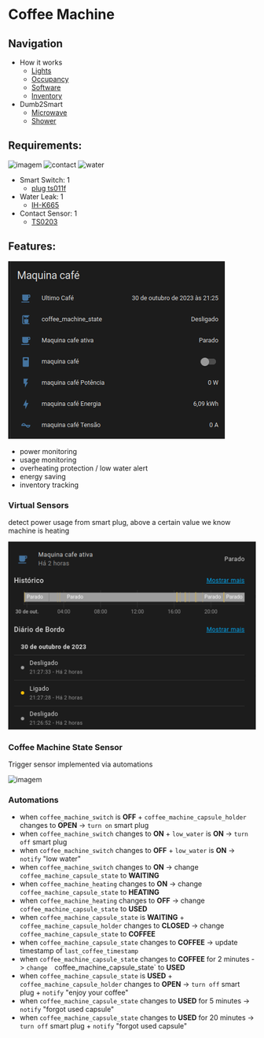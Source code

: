 # Coffee Machine

## Navigation

- How it works
  - [Lights](../how/lights.md)
  - [Occupancy](../how/occupancy.md)
  - [Software](../how/software.md)
  - [Inventory](../how/inventory.md)
- Dumb2Smart
  - [Microwave](./microwave.md)
  - [Shower](./bath.md)

## Requirements:

![imagem](https://www.zigbee2mqtt.io/images/devices/TS011F_plug_1.jpg)
![contact](https://www.zigbee2mqtt.io/images/devices/TS0203.jpg)
![water](https://www.zigbee2mqtt.io/images/devices/IH-K665.jpg)

- Smart Switch: 1
  - [plug ts011f](https://www.zigbee2mqtt.io/devices/TS011F_plug_1.html#tuya-ts011f_plug_1)
- Water Leak: 1
  - [IH-K665](https://www.zigbee2mqtt.io/devices/IH-K665.html#aubess-ih-k665)
- Contact Sensor: 1
  - [TS0203](https://www.zigbee2mqtt.io/devices/TS0203.html#tuya-ts0203)
  
## Features:

![img_1.png](img_1.png)

- power monitoring
- usage monitoring
- overheating protection / low water alert
- energy saving
- inventory tracking


### Virtual Sensors

detect power usage from smart plug, above a certain value we know machine is heating

![img_2.png](img_2.png)


### Coffee Machine State Sensor

Trigger sensor implemented via automations

![imagem](https://github.com/JarbasAl/smarthouse/assets/33701864/3a7b1a4c-cad5-48ac-887f-8a0c59361a59)

### Automations

- when `coffee_machine_switch` is **OFF** + `coffee_machine_capsule_holder` changes to **OPEN** -> `turn on` smart plug
- when `coffee_machine_switch` changes to **ON** + `low_water` is **ON** -> `turn off` smart plug
- when `coffee_machine_switch` changes to **OFF** + `low_water` is **ON** -> `notify` "low water"
- when `coffee_machine_switch` changes to **ON**  -> change  `coffee_machine_capsule_state` to **WAITING**
- when `coffee_machine_heating` changes to **ON**  -> change  `coffee_machine_capsule_state` to **HEATING**
- when `coffee_machine_heating` changes to **OFF**  -> change  `coffee_machine_capsule_state` to **USED**
- when `coffee_machine_capsule_state` is **WAITING** + `coffee_machine_capsule_holder` changes to **CLOSED** -> change `coffee_machine_capsule_state` to **COFFEE**
- when `coffee_machine_capsule_state` changes to **COFFEE** -> update timestamp of `last_coffee_timestamp` 
- when `coffee_machine_capsule_state` changes to **COFFEE** for 2 minutes -> `change  `coffee_machine_capsule_state` to **USED**
- when `coffee_machine_capsule_state` is **USED** + `coffee_machine_capsule_holder` changes to **OPEN** -> `turn off` smart plug + `notify` "enjoy your coffee"
- when `coffee_machine_capsule_state` changes to **USED** for 5 minutes -> `notify` "forgot used capsule"
- when `coffee_machine_capsule_state` changes to **USED** for 20 minutes -> `turn off` smart plug + `notify` "forgot used capsule"








